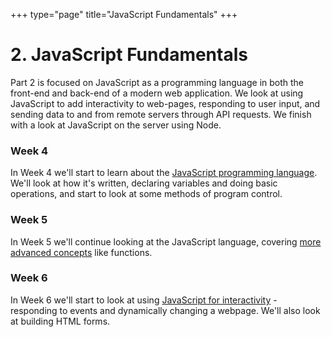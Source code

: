 +++
type="page"
title="JavaScript Fundamentals"
+++

# 2. JavaScript Fundamentals

Part 2 is focused on JavaScript as a programming language in both the front-end and back-end of a modern web application. We look at using JavaScript to add interactivity to web-pages, responding to user input, and sending data to and from remote servers through API requests. We finish with a look at JavaScript on the server using Node.

### Week 4

In Week 4 we'll start to learn about the [JavaScript programming language](part-2/intro-to-js). We'll look at how it's written, declaring variables and doing basic operations, and start to look at some methods of program control.

### Week 5

In Week 5 we'll continue looking at the JavaScript language, covering [more advanced concepts](part-2/more-js) like functions.

### Week 6

In Week 6 we'll start to look at using [JavaScript for interactivity](part-2/forms-events-dom) - responding to events and dynamically changing a webpage. We'll also look at building HTML forms.